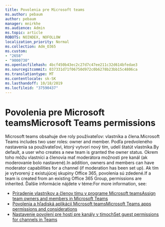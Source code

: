 ```yaml
---
title: Povolenia pre Microsoft teams
ms.author: pebaum
author: pebaum
manager: mnirkhe
ms.audience: Admin
ms.topic: article
ROBOTS: NOINDEX, NOFOLLOW
localization_priority: Normal
ms.collection: Adm_O365
ms.custom:
- "2658"
- "9000730"
ms.openlocfilehash: 4bcf450b43ec2c27d7c47ee211c32d614bfedae3
ms.sourcegitcommit: 037331d71f06750d972c0b6278b23bb15c4806ca
ms.translationtype: MT
ms.contentlocale: sk-SK
ms.lasthandoff: 10/18/2019
ms.locfileid: "37590437"
---
```

# <a name="microsoft-teams-permissions"></a><span data-ttu-id="86a5c-102">Povolenia pre Microsoft teams</span><span class="sxs-lookup"><span data-stu-id="86a5c-102">Microsoft Teams permissions</span></span>

<span data-ttu-id="86a5c-103">Microsoft teams obsahuje dve roly používateľov: vlastníka a člena.</span><span class="sxs-lookup"><span data-stu-id="86a5c-103">Microsoft Teams includes two user roles: owner and member.</span></span> <span data-ttu-id="86a5c-104">Podľa predvoleného nastavenia sa používateľovi, ktorý vytvorí nový tím, udelí štatút vlastníka.</span><span class="sxs-lookup"><span data-stu-id="86a5c-104">By default, a user who creates a new team is granted the owner status.</span></span> <span data-ttu-id="86a5c-105">Okrem toho môžu vlastníci a členovia mať moderátora možnosti pre kanál (ak moderovanie bolo nastavené).</span><span class="sxs-lookup"><span data-stu-id="86a5c-105">In addition, owners and members can have moderator capabilities for a channel (if moderation has been set up).</span></span> <span data-ttu-id="86a5c-106">Ak tím je vytvorený z existujúcej skupiny Office 365, povolenia sú zdedené.</span><span class="sxs-lookup"><span data-stu-id="86a5c-106">If a team is created from an existing Office 365 Group, permissions are inherited.</span></span> <span data-ttu-id="86a5c-107">Ďalšie informácie nájdete v téme:</span><span class="sxs-lookup"><span data-stu-id="86a5c-107">For more information, see:</span></span>

- [<span data-ttu-id="86a5c-108">Priradenie vlastníkov a členov tímu v programe Microsoft teams</span><span class="sxs-lookup"><span data-stu-id="86a5c-108">Assign team owners and members in Microsoft Teams</span></span>](https://docs.microsoft.com/microsoftteams/assign-roles-permissions)
- [<span data-ttu-id="86a5c-109">Povolenia a hľadiská aplikácií Microsoft teams</span><span class="sxs-lookup"><span data-stu-id="86a5c-109">Microsoft Teams apps permissions and considerations</span></span>](https://docs.microsoft.com/microsoftteams/app-permissions)
- [<span data-ttu-id="86a5c-110">Nastavenie povolení pre hostí pre kanály v tímoch</span><span class="sxs-lookup"><span data-stu-id="86a5c-110">Set guest permissions for channels in Teams</span></span>](https://support.office.com/article/4756c468-2746-4bfd-a582-736d55fcc169)
